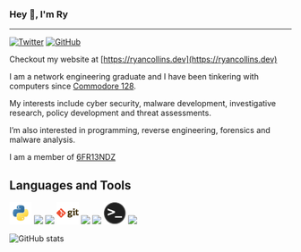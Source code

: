 ### Hey 👋, I'm Ry
----

<a href="https://twitter.com/ryancollins_dev" target="_blank"><img src="https://img.shields.io/badge/-Twitter-1ca0f1?style=flat-square&labelColor=1ca0f1&logo=twitter&logoColor=white" alt="Twitter"></a>
<a href="https://github.com/ryancollins-dev" target="_blank"><img src="https://img.shields.io/badge/-GitHub-181717?style=flat-square&logo=github" alt="GitHub"></a>

Checkout my website at [https://ryancollins.dev](https://ryancollins.dev)

I am a network engineering graduate and I have been tinkering with computers since [Commodore 128](https://en.wikipedia.org/wiki/Commodore_128).

My interests include cyber security, malware development, investigative research, policy development and threat assessments.

I’m also interested in programming, reverse engineering, forensics and malware analysis.

I am a member of [6FR13NDZ](https://www.hackthebox.eu/teams/profile/1366)

## Languages and Tools

<code><img height="40" src="https://raw.githubusercontent.com/github/explore/80688e429a7d4ef2fca1e82350fe8e3517d3494d/topics/python/python.png"></code>
<code><img height="40" src="https://emojis.slackmojis.com/emojis/images/1598512721/10314/c-plus-plus-logo.png?1598512721"></code>
<code><img height="40" src="https://emojis.slackmojis.com/emojis/images/1454546974/291/golang.png?1454546974"></code>
<code><img height="40" src="https://raw.githubusercontent.com/github/explore/80688e429a7d4ef2fca1e82350fe8e3517d3494d/topics/git/git.png"></code>
<code><img height="40" src="https://emojis.slackmojis.com/emojis/images/1533733488/4439/mysql.png?1533733488"></code>
<code><img height="40" src="https://emojis.slackmojis.com/emojis/images/1593980850/9611/linux.png?1593980850"></code>
<code><img height="40" src="https://raw.githubusercontent.com/github/explore/80688e429a7d4ef2fca1e82350fe8e3517d3494d/topics/terminal/terminal.png"></code>
<code><img height="40" src="https://emojis.slackmojis.com/emojis/images/1519294713/3574/android.png?1519294713"></code>

![GitHub stats](https://github-readme-stats.vercel.app/api?username=ryancollins-dev&theme=chartreuse-dark&show_icons=true)
